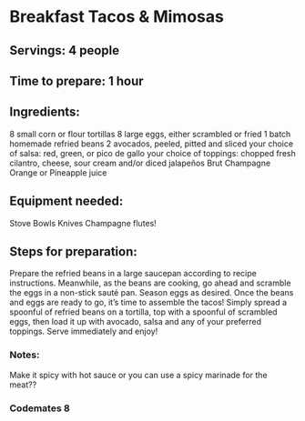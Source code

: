 # Breakfast Tacos & Mimosas

## Servings: 4 people

## Time to prepare: 1 hour

## Ingredients:
8 small corn or flour tortillas
8 large eggs, either scrambled or fried
1 batch homemade refried beans
2 avocados, peeled, pitted and sliced
your choice of salsa: red, green, or pico de gallo
your choice of toppings: chopped fresh cilantro, cheese, sour cream and/or diced jalapeños
Brut Champagne
Orange or Pineapple juice


## Equipment needed:
Stove
Bowls
Knives
Champagne flutes!

## Steps for preparation:
Prepare the refried beans in a large saucepan according to recipe instructions.
Meanwhile, as the beans are cooking, go ahead and scramble the eggs in a non-stick sauté pan. Season eggs as desired.
Once the beans and eggs are ready to go, it’s time to assemble the tacos!  Simply spread a spoonful of refried beans on a tortilla, top with a spoonful of scrambled eggs, then load it up with avocado, salsa and any of your preferred toppings.
Serve immediately and enjoy!


### Notes:
Make it spicy with hot sauce or you can use a spicy marinade for the meat??


### Codemates 8
